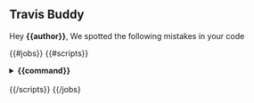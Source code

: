 ## Travis Buddy
Hey **{{author}}**,
We spotted the following mistakes in your code

{{#jobs}}
{{#scripts}}
<details>
  <summary>
    <strong>
     {{command}}
    </strong>
  </summary>

```
{{&contents}}
```
</details>
<br />
{{/scripts}}
{{/jobs}
